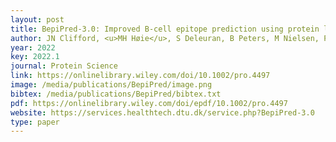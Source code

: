 ```yaml
--- 
layout: post
title: BepiPred-3.0: Improved B-cell epitope prediction using protein language models
author: JN Clifford, <u>MH Høie</u>, S Deleuran, B Peters, M Nielsen, P Marcatili
year: 2022
key: 2022.1
journal: Protein Science
link: https://onlinelibrary.wiley.com/doi/10.1002/pro.4497
image: /media/publications/BepiPred/image.png
bibtex: /media/publications/BepiPred/bibtex.txt
pdf: https://onlinelibrary.wiley.com/doi/epdf/10.1002/pro.4497
website: https://services.healthtech.dtu.dk/service.php?BepiPred-3.0
type: paper
---
```

